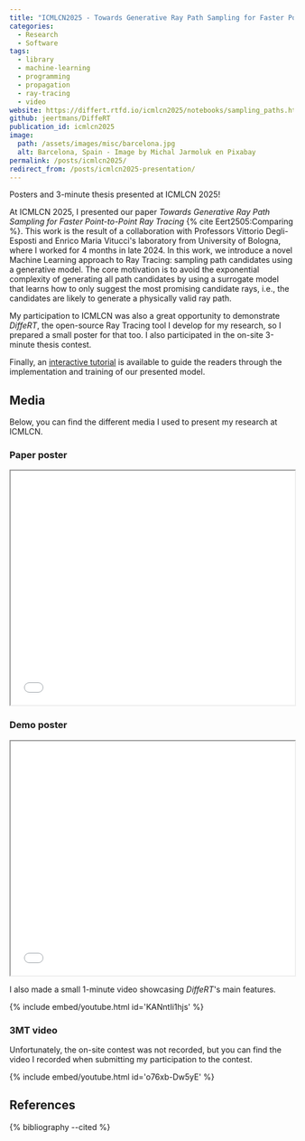 ```yaml
---
title: "ICMLCN2025 - Towards Generative Ray Path Sampling for Faster Point-to-Point Ray Tracing"
categories:
  - Research
  - Software
tags:
  - library
  - machine-learning
  - programming
  - propagation
  - ray-tracing
  - video
website: https://differt.rtfd.io/icmlcn2025/notebooks/sampling_paths.html
github: jeertmans/DiffeRT
publication_id: icmlcn2025
image:
  path: /assets/images/misc/barcelona.jpg
  alt: Barcelona, Spain - Image by Michal Jarmoluk en Pixabay
permalink: /posts/icmlcn2025/
redirect_from: /posts/icmlcn2025-presentation/
---
```


Posters and 3-minute thesis presented at ICMLCN 2025!

<!--more-->

At ICMLCN 2025, I presented our paper
*Towards Generative Ray Path Sampling for Faster Point-to-Point Ray Tracing*
{% cite Eert2505:Comparing %}. This work is the result of a collaboration with Professors Vittorio Degli-Esposti and Enrico Maria Vitucci's laboratory
from University of Bologna, where I worked for 4 months in late 2024.
In this work, we introduce a novel Machine Learning approach to Ray Tracing:
sampling path candidates using a generative model. The core motivation is to avoid the
exponential complexity of generating all path candidates by using a surrogate model that
learns how to only suggest the most promising candidate rays, i.e., the candidates are
likely to generate a physically valid ray path.

My participation to ICMLCN was also a great opportunity to demonstrate *DiffeRT*,
the open-source Ray Tracing tool I develop for my research, so I prepared
a small poster for that too. I also participated in the on-site 3-minute thesis contest.

Finally, an
[interactive tutorial](https://differt.rtfd.io/icmlcn2025/notebooks/sampling_paths.html)
is available to guide the readers through the implementation and training of our presented model.

## Media

Below, you can find the different media I used to present my research at ICMLCN.

### Paper poster

<iframe src="/assets/pdf/2025-05-27-icmlcn-paper-poster.pdf" width="100%" height="415px" allowfullscreen></iframe>

### Demo poster

<iframe src="/assets/pdf/2025-05-27-icmlcn-demo-poster.pdf" width="100%" height="415px" allowfullscreen></iframe>

I also made a small 1-minute video showcasing *DiffeRT*'s main features.

{% include embed/youtube.html id='KANntIi1hjs' %}

### 3MT video

Unfortunately, the on-site contest was not recorded, but you can find the video I recorded when submitting my participation to the contest.

{% include embed/youtube.html id='o76xb-Dw5yE' %}

## References

{% bibliography --cited %}
